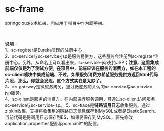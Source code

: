 ﻿# sc-frame
springcloud技术框架，可应用于项目中作为脚手架。

<br><br>
<b>说明：</b>
<br>
1、sc-register是Eureka实现的注册中心<br>
2、sc-service与sc-service-jsp是服务提供方，这些服务会注册到sc-register注册中心。另外，从命名上可以看出来，sc-service-jsp支持JSP；<b>注意，这里集成前端仅仅是为了测试方便，在项目中，前端应该在服务的消费方，如在本工程的sc-client模块中集成前端。不过，如果服务消费方希望服务提供方返回html代码片段，那么，你就会发现，这个方式实在是太妙了。</b><br>
3、sc-gateway是微服务网关，通过微服务网关访问sc-service与sc-service-jsp服务。<br>
4、sc-client是服务的消费方。在内部进行服务调用，可通过sc-client访问服务sc-service与sc-service-jsp。
5、sc-trace是<b>链路调用日志</b>收集服务，通过zipkin收集。支持将收集到的链路日志信息保存到MySQL或者是ElasticSearch。当前代码是将调用日志保存到ES，如果要保存到MySQL，要先修改application.properties配置与pom.xml中的配置。

